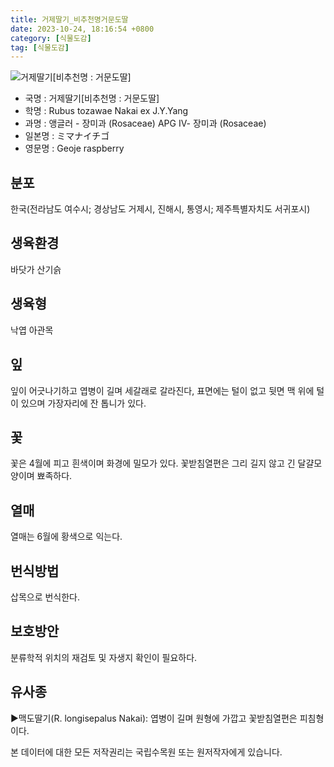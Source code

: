 ```yaml
---
title: 거제딸기_비추천명거문도딸
date: 2023-10-24, 18:16:54 +0800
category: [식물도감]
tag: [식물도감]
---
```




![거제딸기[비추천명 : 거문도딸]](http://www.nature.go.kr/fileUpload/plants/basic/Rosaceae/Rubus/10686/2_th2.JPG)
- 국명 : 거제딸기[비추천명 : 거문도딸]
- 학명 : Rubus tozawae Nakai ex J.Y.Yang
- 과명 : 앵글러 - 장미과 (Rosaceae) APG Ⅳ- 장미과 (Rosaceae)
- 일본명 : ミマナイチゴ
- 영문명 : Geoje raspberry


## 분포
한국(전라남도 여수시; 경상남도 거제시, 진해시, 통영시; 제주특별자치도 서귀포시) 
## 생육환경
바닷가 산기슭
## 생육형
낙엽 아관목
## 잎
잎이 어긋나기하고 엽병이 길며 세갈래로 갈라진다, 표면에는 털이 없고 뒷면 맥 위에 털이 있으며 가장자리에 잔 톱니가 있다.
## 꽃
꽃은 4월에 피고 흰색이며 화경에 밀모가 있다. 꽃받침열편은 그리 길지 않고 긴 달걀모양이며 뾰족하다.
## 열매
열매는 6월에 황색으로 익는다.
## 번식방법
삽목으로 번식한다.
## 보호방안
분류학적 위치의 재검토 및 자생지 확인이 필요하다.
## 유사종
▶맥도딸기(R. longisepalus Nakai): 엽병이 길며 원형에 가깝고 꽃받침열편은 피침형이다.






본 데이터에 대한 모든 저작권리는 국립수목원 또는 원저작자에게 있습니다.
